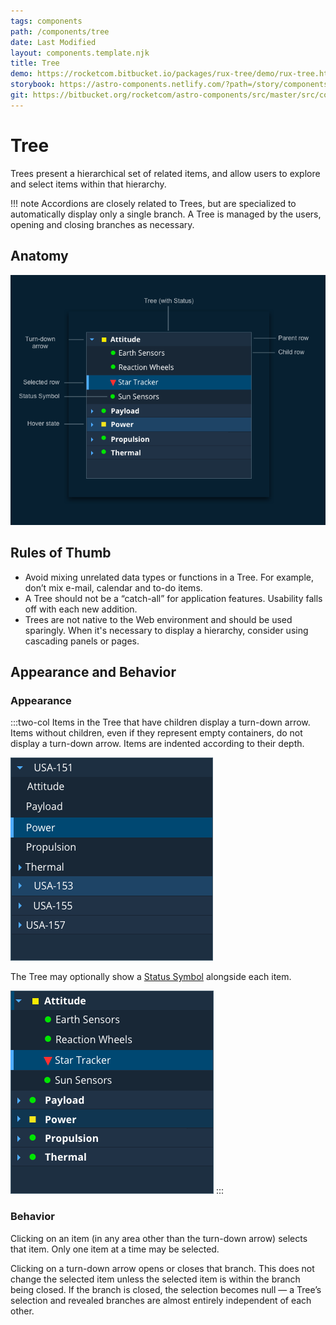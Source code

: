 ```yaml
---
tags: components
path: /components/tree
date: Last Modified
layout: components.template.njk
title: Tree
demo: https://rocketcom.bitbucket.io/packages/rux-tree/demo/rux-tree.html
storybook: https://astro-components.netlify.com/?path=/story/components-tree--tree
git: https://bitbucket.org/rocketcom/astro-components/src/master/src/components/rux-tree/
---
```


# Tree

Trees present a hierarchical set of related items, and allow users to explore and select items within that hierarchy.

!!! note Accordions are closely related to Trees, but are specialized to automatically display only a single branch. A Tree is managed by the users, opening and closing branches as necessary.

## Anatomy

![Anatomy of an Astro Tree Component.](/img/components/tree-anatomy-cms.png 'Anatomy of an Astro Tree Component.')

## Rules of Thumb

- Avoid mixing unrelated data types or functions in a Tree. For example, don’t mix e-mail, calendar and to-do items.
- A Tree should not be a “catch-all” for application features. Usability falls off with each new addition.
- Trees are not native to the Web environment and should be used sparingly. When it's necessary to display a hierarchy, consider using cascading panels or pages.

## Appearance and Behavior

### Appearance

:::two-col
Items in the Tree that have children display a turn-down arrow. Items without children, even if they represent empty containers, do not display a turn-down arrow. Items are indented according to their depth.

![Astro Tree Component with no status symbols.](/img/components/tree-no-status-cms.png 'Astro Tree Component with no status symbols.')

The Tree may optionally show a [Status Symbol](/components/status-symbol) alongside each item.

![Astro Tree Component with no status symbols.](/img/components/tree-with-status-cms.png 'Astro Tree Component with status symbols.')
:::

### Behavior

Clicking on an item (in any area other than the turn-down arrow) selects that item. Only one item at a time may be selected.

Clicking on a turn-down arrow opens or closes that branch. This does not change the selected item unless the selected item is within the branch being closed. If the branch is closed, the selection becomes null — a Tree’s selection and revealed branches are almost entirely independent of each other.
